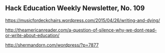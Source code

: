 ## Hack Education Weekly Newsletter, No. 109

https://musicfordeckchairs.wordpress.com/2015/04/26/writing-and-dying/

http://theamericanreader.com/a-question-of-silence-why-we-dont-read-or-write-about-education/

http://shermandorn.com/wordpress/?p=7877
